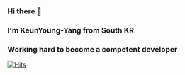 ### Hi there 👋
### I'm KeunYoung-Yang from South KR
### Working hard to become a competent developer

[![Hits](https://hits.seeyoufarm.com/api/count/incr/badge.svg?url=https%3A%2F%2Fgithub.com%2FBernard-yang1991&count_bg=%2379C83D&title_bg=%23555555&icon=linux.svg&icon_color=%230020F9&title=hits&edge_flat=false)](https://hits.seeyoufarm.com)

<!--
**Bernard-yang1991/Bernard-yang1991** is a ✨ _special_ ✨ repository because its `README.md` (this file) appears on your GitHub profile.




